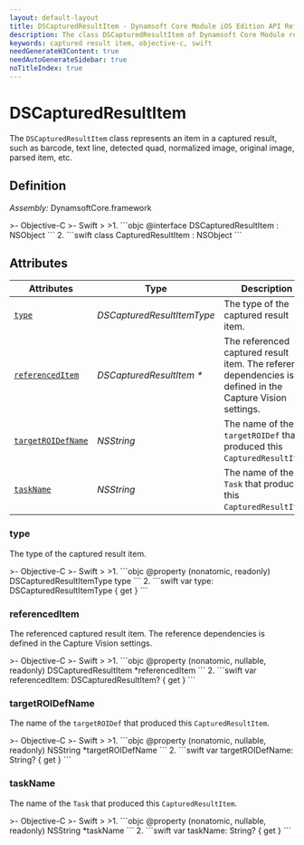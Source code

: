 ```yaml
---
layout: default-layout
title: DSCapturedResultItem - Dynamsoft Core Module iOS Edition API Reference
description: The class DSCapturedResultItem of Dynamsoft Core Module represents an item in a captured result, such as barcode, text line, detected quad, normalized image, original image, parsed item, etc.
keywords: captured result item, objective-c, swift
needGenerateH3Content: true
needAutoGenerateSidebar: true
noTitleIndex: true
---
```


# DSCapturedResultItem

The `DSCapturedResultItem` class represents an item in a captured result, such as barcode, text line, detected quad, normalized image, original image, parsed item, etc.

## Definition

*Assembly:* DynamsoftCore.framework

<div class="sample-code-prefix"></div>
>- Objective-C
>- Swift
>
>1. 
```objc
@interface DSCapturedResultItem : NSObject
```
2. 
```swift
class CapturedResultItem : NSObject
```

## Attributes

| Attributes | Type | Description |
| ---------- | ---- | ----------- |
| [`type`](#type) | *DSCapturedResultItemType* | The type of the captured result item. |
| [`referencedItem`](#referenceditem) | *DSCapturedResultItem \** | The referenced captured result item. The reference dependencies is defined in the Capture Vision settings. |
| [`targetROIDefName`](#targetroidefname) | *NSString* | The name of the `targetROIDef` that produced this `CapturedResultItem`. |
| [`taskName`](#taskname) | *NSString* | The name of the `Task` that produced this `CapturedResultItem`. |

### type

The type of the captured result item.

<div class="sample-code-prefix"></div>
>- Objective-C
>- Swift
>
>1. 
```objc
@property (nonatomic, readonly) DSCapturedResultItemType type
```
2. 
```swift
var type: DSCapturedResultItemType { get }
```

### referencedItem

The referenced captured result item. The reference dependencies is defined in the Capture Vision settings.

<div class="sample-code-prefix"></div>
>- Objective-C
>- Swift
>
>1. 
```objc
@property (nonatomic, nullable, readonly) DSCapturedResultItem *referencedItem
```
2. 
```swift
var referencedItem: DSCapturedResultItem? { get }
```

### targetROIDefName

The name of the `targetROIDef` that produced this `CapturedResultItem`.

<div class="sample-code-prefix"></div>
>- Objective-C
>- Swift
>
>1. 
```objc
@property (nonatomic, nullable, readonly) NSString *targetROIDefName
```
2. 
```swift
var targetROIDefName: String? { get }
```

### taskName

The name of the `Task` that produced this `CapturedResultItem`.

<div class="sample-code-prefix"></div>
>- Objective-C
>- Swift
>
>1. 
```objc
@property (nonatomic, nullable, readonly) NSString *taskName
```
2. 
```swift
var taskName: String? { get }
```
